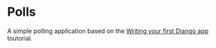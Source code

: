 # Polls

A simple polling application based on the [Writing your first Django app](https://docs.djangoproject.com/en/3.2/intro/tutorial01/) toutorial.
